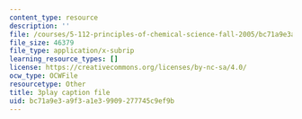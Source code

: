 ```yaml
---
content_type: resource
description: ''
file: /courses/5-112-principles-of-chemical-science-fall-2005/bc71a9e3a9f3a1e39909277745c9ef9b_dxR06Mi8ExI.srt
file_size: 46379
file_type: application/x-subrip
learning_resource_types: []
license: https://creativecommons.org/licenses/by-nc-sa/4.0/
ocw_type: OCWFile
resourcetype: Other
title: 3play caption file
uid: bc71a9e3-a9f3-a1e3-9909-277745c9ef9b
---
```

